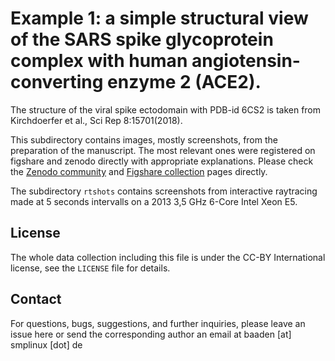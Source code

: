 Example 1: a simple structural view of the SARS spike glycoprotein complex with human angiotensin-converting enzyme 2 (ACE2). 
=

The structure of the viral spike ectodomain with PDB-id 6CS2 is taken from Kirchdoerfer et al., Sci Rep 8:15701(2018). 


This subdirectory contains images, mostly screenshots, from the preparation of the manuscript. The most relevant ones were registered on figshare and zenodo directly with appropriate explanations. Please check 
the [Zenodo community](https://zenodo.org/communities/fair-molvisexp/) and [Figshare collection](https://figshare.com/account/home#/collections/5101400) pages directly.

The subdirectory `rtshots` contains screenshots from interactive raytracing made at 5 seconds intervalls on a 2013 3,5 GHz 6-Core Intel Xeon E5.

## License

The whole data collection including this file is under the CC-BY International license, see the `LICENSE` file for details.

## Contact

For questions, bugs, suggestions, and further inquiries, please leave an issue here or send the corresponding author an email at baaden [at] smplinux [dot] de
